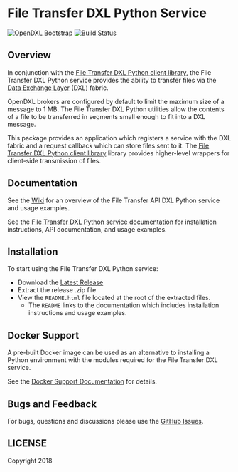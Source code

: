 # File Transfer DXL Python Service
[![OpenDXL Bootstrap](https://img.shields.io/badge/Built%20With-OpenDXL%20Bootstrap-blue.svg)](https://github.com/opendxl/opendxl-bootstrap-python)
[![Build Status](https://travis-ci.org/opendxl-community/opendxl-file-transfer-service-python.png?branch=master)](https://travis-ci.org/opendxl-community/opendxl-file-transfer-service-python)

## Overview

In conjunction with the
[File Transfer DXL Python client library](https://github.com/opendxl-community/opendxl-file-transfer-client-python),
the File Transfer DXL Python service provides the ability to transfer files
via the [Data Exchange Layer](http://www.mcafee.com/us/solutions/data-exchange-layer.aspx)
(DXL) fabric.

OpenDXL brokers are configured by default to limit the maximum size of a message
to 1 MB. The File Transfer DXL Python utilities allow the contents of a file to
be transferred in segments small enough to fit into a DXL message.

This package provides an application which registers a service with the DXL
fabric and a request callback which can store files sent to it. The
[File Transfer DXL Python client library](https://github.com/opendxl-community/opendxl-file-transfer-client-python)
library provides higher-level wrappers for client-side transmission of files.

## Documentation

See the [Wiki](https://github.com/opendxl-community/opendxl-file-transfer-service-python/wiki)
for an overview of the File Transfer API DXL Python service and usage examples.

See the
[File Transfer DXL Python service documentation](https://opendxl-community.github.io/opendxl-file-transfer-service-python/pydoc)
for installation instructions, API documentation, and usage examples.

## Installation

To start using the File Transfer DXL Python service:

* Download the [Latest Release](https://github.com/opendxl-community/opendxl-file-transfer-service-python/releases)
* Extract the release .zip file
* View the `README.html` file located at the root of the extracted files.
  * The `README` links to the documentation which includes installation
    instructions and usage examples.

## Docker Support

A pre-built Docker image can be used as an alternative to installing a Python
environment with the modules required for the File Transfer DXL service.

See the
[Docker Support Documentation](https://opendxl-community.github.io/opendxl-file-transfer-service-python/pydoc/docker.html)
for details.

## Bugs and Feedback

For bugs, questions and discussions please use the
[GitHub Issues](https://github.com/opendxl-community/opendxl-file-transfer-service-python/issues).

## LICENSE

Copyright 2018
